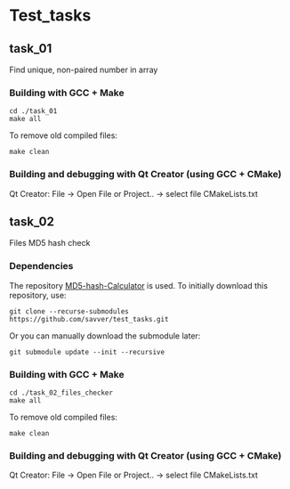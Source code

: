 # Test_tasks

## task_01
Find unique, non-paired number in array

### Building with GCC + Make
```
cd ./task_01
make all
```
To remove old compiled files:
```
make clean
```
### Building and debugging with Qt Creator (using GCC + CMake)
Qt Creator: File -> Open File or Project.. -> select file CMakeLists.txt


## task_02
Files MD5 hash check

### Dependencies
The repository [MD5-hash-Calculator](https://github.com/vishal6969/MD5-hash-Calculator) is used.
To initially download this repository, use:
```
git clone --recurse-submodules https://github.com/savver/test_tasks.git
```
Or you can manually download the submodule later:
```
git submodule update --init --recursive
```

### Building with GCC + Make
```
cd ./task_02_files_checker
make all
```
To remove old compiled files:
```
make clean
```
### Building and debugging with Qt Creator (using GCC + CMake)
Qt Creator: File -> Open File or Project.. -> select file CMakeLists.txt